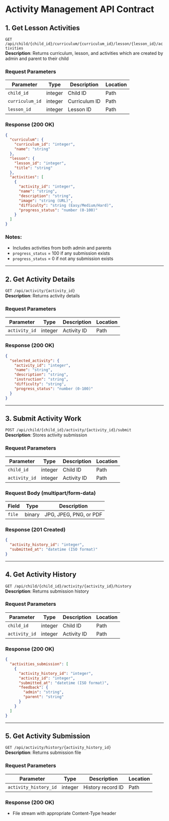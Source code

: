 # Activity Management API Contract

## 1. Get Lesson Activities

`GET /api/child/{child_id}/curriculum/{curriculum_id}/lesson/{lesson_id}/activities`  
**Description**: Returns curriculum, lesson, and activities which are created by admin and parent to their child

### Request Parameters

| Parameter       | Type    | Description   | Location |
| --------------- | ------- | ------------- | -------- |
| `child_id`      | integer | Child ID      | Path     |
| `curriculum_id` | integer | Curriculum ID | Path     |
| `lesson_id`     | integer | Lesson ID     | Path     |

### Response (200 OK)

```json
{
  "curriculum": {
    "curriculum_id": "integer",
    "name": "string"
  },
  "lesson": {
    "lesson_id": "integer",
    "title": "string"
  },
  "activities": [
    {
      "activity_id": "integer",
      "name": "string",
      "description": "string",
      "image": "string (URL)",
      "difficulty": "string (Easy/Medium/Hard)",
      "progress_status": "number (0-100)"
    }
  ]
}
```

### Notes:

- Includes activities from both admin and parents
- `progress_status` = 100 if any submission exists
- `progress_status` = 0 if not any submission exists

---

## 2. Get Activity Details

`GET /api/activity/{activity_id}`  
**Description**: Returns activity details

### Request Parameters

| Parameter     | Type    | Description | Location |
| ------------- | ------- | ----------- | -------- |
| `activity_id` | integer | Activity ID | Path     |

### Response (200 OK)

```json
{
  "selected_activity": {
    "activity_id": "integer",
    "name": "string",
    "description": "string",
    "instruction": "string",
    "difficulty": "string",
    "progress_status": "number (0-100)"
  }
}
```

---

## 3. Submit Activity Work

`POST /api/child/{child_id}/activity/{activity_id}/submit`  
**Description**: Stores activity submission

### Request Parameters

| Parameter     | Type    | Description | Location |
| ------------- | ------- | ----------- | -------- |
| `child_id`    | integer | Child ID    | Path     |
| `activity_id` | integer | Activity ID | Path     |

### Request Body (multipart/form-data)

| Field  | Type   | Description            |
| ------ | ------ | ---------------------- |
| `file` | binary | JPG, JPEG, PNG, or PDF |

### Response (201 Created)

```json
{
  "activity_history_id": "integer",
  "submitted_at": "datetime (ISO format)"
}
```

---

## 4. Get Activity History

`GET /api/child/{child_id}/activity/{activity_id}/history`  
**Description**: Returns submission history

### Request Parameters

| Parameter     | Type    | Description | Location |
| ------------- | ------- | ----------- | -------- |
| `child_id`    | integer | Child ID    | Path     |
| `activity_id` | integer | Activity ID | Path     |

### Response (200 OK)

```json
{
  "activities_submission": [
    {
      "activity_history_id": "integer",
      "activity_id": "integer",
      "submitted_at": "datetime (ISO format)",
      "feedback": {
        "admin": "string",
        "parent": "string"
      }
    }
  ]
}
```

---

## 5. Get Activity Submission

`GET /api/activity/history/{activity_history_id}`  
**Description**: Returns submission file

### Request Parameters

| Parameter             | Type    | Description       | Location |
| --------------------- | ------- | ----------------- | -------- |
| `activity_history_id` | integer | History record ID | Path     |

### Response (200 OK)

- File stream with appropriate Content-Type header
